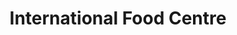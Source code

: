 ---
title: "International Food Centre"
url: /cardiff/international-food-centre/
shop: supermarket
---